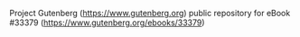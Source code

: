 Project Gutenberg (https://www.gutenberg.org) public repository for eBook #33379 (https://www.gutenberg.org/ebooks/33379)
